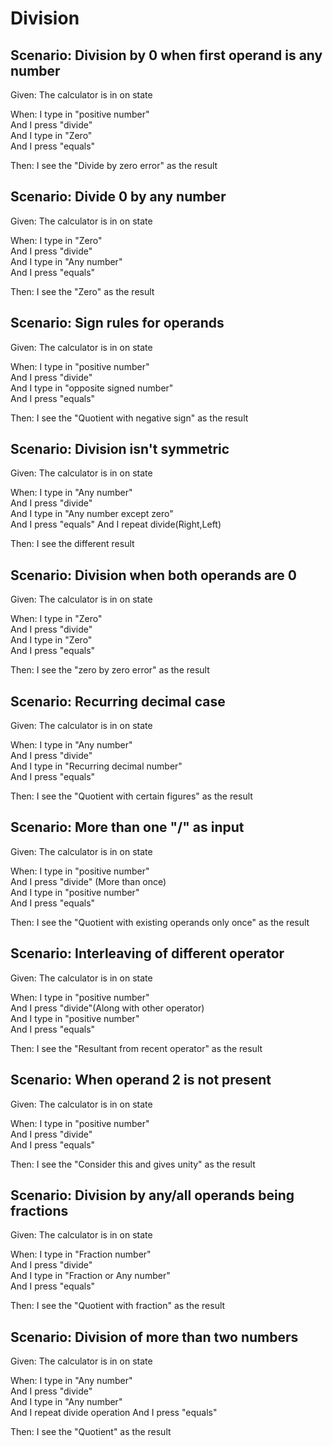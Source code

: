 # Division

## Scenario: Division by 0 when first operand is any number

Given:  The calculator is in on state

When: I type in "positive number"  
And I press "divide"  
And I type in "Zero"  
And I press "equals"

Then: I see the "Divide by zero error" as the result

## Scenario: Divide 0 by any number

Given:  The calculator is in on state

When: I type in "Zero"  
And I press "divide"  
And I type in "Any number"  
And I press "equals"

Then: I see the "Zero" as the result

## Scenario: Sign rules for operands

Given:  The calculator is in on state

When: I type in "positive number"  
And I press "divide"  
And I type in "opposite signed number"  
And I press "equals"

Then: I see the "Quotient with negative sign" as the result

## Scenario: Division isn't symmetric

Given:  The calculator is in on state

When: I type in "Any number"  
And I press "divide"  
And I type in "Any number except zero"  
And I press "equals"
And I repeat divide(Right,Left)

Then: I see the different result

## Scenario: Division when both operands are 0

Given:  The calculator is in on state

When: I type in "Zero"  
And I press "divide"  
And I type in "Zero"  
And I press "equals"

Then: I see the "zero by zero error" as the result

## Scenario: Recurring decimal case

Given:  The calculator is in on state

When: I type in "Any number"  
And I press "divide"  
And I type in "Recurring decimal number"  
And I press "equals"

Then: I see the "Quotient with certain figures" as the result

## Scenario: More than one "/" as input

Given:  The calculator is in on state

When: I type in "positive number"  
And I press "divide" (More than once)  
And I type in "positive number"  
And I press "equals"

Then: I see the "Quotient with existing operands only once" as the result

## Scenario: Interleaving of different operator

Given:  The calculator is in on state

When: I type in "positive number"  
And I press "divide"(Along with other operator)  
And I type in "positive number"  
And I press "equals"

Then: I see the "Resultant from recent operator" as the result

## Scenario: When operand 2 is not present

Given:  The calculator is in on state

When: I type in "positive number"  
And I press "divide"  
And I press "equals"

Then: I see the "Consider this and gives unity" as the result

## Scenario: Division by any/all operands being fractions

Given:  The calculator is in on state

When: I type in "Fraction number"  
And I press "divide"  
And I type in "Fraction or Any number"  
And I press "equals"

Then: I see the "Quotient with fraction" as the result

## Scenario: Division of more than two numbers  

Given:  The calculator is in on state

When: I type in "Any number"  
And I press "divide"  
And I type in "Any number"  
And I repeat divide operation
And I press "equals"  

Then: I see the "Quotient" as the result
